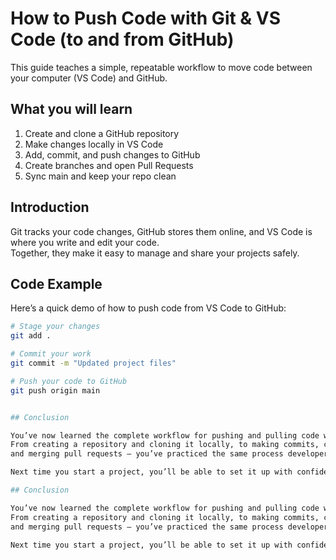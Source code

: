 # How to Push Code with Git & VS Code (to and from GitHub)

This guide teaches a simple, repeatable workflow to move code between your computer (VS Code) and GitHub.

## What you will learn
1. Create and clone a GitHub repository
2. Make changes locally in VS Code
3. Add, commit, and push changes to GitHub
4. Create branches and open Pull Requests
5. Sync main and keep your repo clean

## Introduction

Git tracks your code changes, GitHub stores them online, and VS Code is where you write and edit your code.  
Together, they make it easy to manage and share your projects safely.

## Code Example

Here’s a quick demo of how to push code from VS Code to GitHub:

```bash
# Stage your changes
git add .

# Commit your work
git commit -m "Updated project files"

# Push your code to GitHub
git push origin main


## Conclusion

You’ve now learned the complete workflow for pushing and pulling code with Git and VS Code.  
From creating a repository and cloning it locally, to making commits, creating branches,  
and merging pull requests — you’ve practiced the same process developers use every day.

Next time you start a project, you’ll be able to set it up with confidence and keep it organized in GitHub!

## Conclusion

You’ve now learned the complete workflow for pushing and pulling code with Git and VS Code.
From creating a repository and cloning it locally, to making commits, creating branches,
and merging pull requests — you’ve practiced the same process developers use every day.

Next time you start a project, you’ll be able to set it up with confidence and keep it organized in GitHub!

